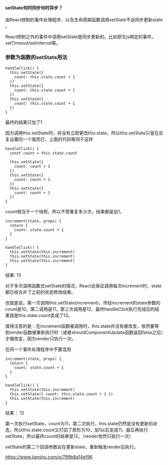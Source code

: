 #### setState何时同步何时异步？
由React控制的事件处理程序，以及生命周期函数调用setState不会同步更新state 。

React控制之外的事件中调用setState是同步更新的。比如原生js绑定的事件，setTimeout/setInterval等。




### 参数为函数的setState用法

```
handleClick() {
  this.setState({
    count: this.state.count + 1
  })
  this.setState({
    count: this.state.count + 1
  })
  this.setState({
    count: this.state.count + 1
  })
}
```

最终的结果只加了1

因为调用this.setState时，并没有立即更改this.state，所以this.setState只是在反复设置同一个值而已，上面的代码等同于这样
```
handleClick() {
  const count = this.state.count

  this.setState({
    count: count + 1
  })
  this.setState({
    count: count + 1
  })
  this.setState({
    count: count + 1
  })
}
```

count相当于一个快照，所以不管重复多少次，结果都是加1。

```
increment(state, props) {
  return {
    count: state.count + 1
  }
}

handleClick() {
  this.setState(this.increment)
  this.setState(this.increment)
  this.setState(this.increment)
}
```

结果: 13

对于多次调用函数式setState的情况，React会保证调用每次increment时，state都已经合并了之前的状态修改结果。

也就是说，第一次调用this.setState(increment)，传给increment的state参数的count是10，第二调用是11，第三次调用是12，最终handleClick执行完成后的结果就是this.state.count变成了13。

值得注意的是：在increment函数被调用时，this.state并没有被改变，依然要等到render函数被重新执行时（或者shouldComponentUpdate函数返回false之后）才被改变，因为render只执行一次。



在同一个事件处理程序中不要混用

```
increment(state, props) {
  return {
    count: state.count + 1
  }
}

handleClick() {
  this.setState(this.increment)
  this.setState({ count: this.state.count + 1 })
  this.setState(this.increment)
}
```

结果： 12

第一次执行setState，count为11，第二次执行，this.state仍然是没有更新的状态，所以this.state.count又打回了原形为10，加1以后变成11，最后再执行setState，所以最终count的结果是12。（render依然只执行一次）

setState的第二个回调参数会在更新state，重新触发render后执行。


https://www.jianshu.com/p/799b8a14ef96
